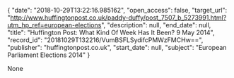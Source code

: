 {
  "date": "2018-10-29T13:22:16.985162", 
  "open_access": false, 
  "target_url": "http://www.huffingtonpost.co.uk/paddy-duffy/post_7507_b_5273991.html?utm_hp_ref=european-elections", 
  "description": null, 
  "end_date": null, 
  "title": "Huffington Post: What Kind Of Week Has It Been? 9 May 2014", 
  "record_id": "20181029T132216/VumBSFLSydifcPMWzFMCHw==", 
  "publisher": "huffingtonpost.co.uk", 
  "start_date": null, 
  "subject": "European Parliament Elections 2014"
}

None